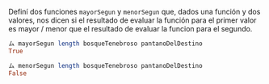 Definí dos funciones `mayorSegun` y `menorSegun` que, dados una función y dos valores, nos dicen si el resultado de evaluar la función para el primer valor es mayor / menor que el resultado de evaluar la funcion para el segundo.

```haskell
ム mayorSegun length bosqueTenebroso pantanoDelDestino
True

ム menorSegun length bosqueTenebroso pantanoDelDestino
False
```